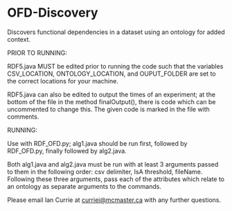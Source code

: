 # OFD-Discovery
Discovers functional dependencies in a dataset using an ontology for added context.


PRIOR TO RUNNING:

  RDF5.java MUST be edited prior to running the code such that the variables CSV_LOCATION, ONTOLOGY_LOCATION, and OUPUT_FOLDER are set to     the correct locations for your machine.

  RDF5.java can also be edited to output the times of an experiment; at the bottom of the file in the method finalOutput(), there is code     which can be uncommented to change this.  The given code is marked in the file with comments.


RUNNING:

  Use with RDF_OFD.py; alg1.java should be run first, followed by RDF_OFD.py, finally followed by alg2.java.

  Both alg1.java and alg2.java must be run with at least 3 arguments passed to them in the following order: csv delimiter, IsA threshold,     fileName.
  Following these three arguments, pass each of the attributes which relate to an ontology as separate arguments to the commands.
  

Please email Ian Currie at curriei@mcmaster.ca with any further questions.

